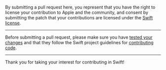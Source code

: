 By submitting a pull request here, you represent that you have the right to license
your contribution to Apple and the community, and consent by submitting the patch
that your contributions are licensed under the [Swift
license](https://swift.org/LICENSE.txt).

---

Before submitting a pull request, please make sure you have [tested your
changes](https://github.com/apple/swift/blob/main/docs/ContinuousIntegration.md)
and that they follow the Swift project guidelines for [contributing
code](https://swift.org/contributing/#contributing-code).

---

Thank you for taking your interest for contributing in Swift!
